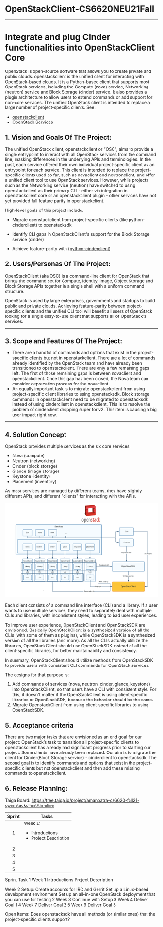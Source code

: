 # OpenStackClient-CS6620NEU21Fall
** **

# Integrate and plug Cinder functionalities into OpenStackClient Core

OpenStack is open-source software that allows you to create private and public clouds. openstackclient is the unified client for interacting with OpenStack-based clouds. It is a Python-based client that supports most OpenStack services, including the Compute (nova) service, Networking (neutron) service and Block Storage (cinder) service. It also provides a plugin architecture to allow users to extend commands or add support for non-core services. The unified OpenStack client is intended to replace a large number of project-specific clients.
See:
* [openstackclient](https://docs.openstack.org/python-openstackclient/latest/)
* [OpenStack Services](https://www.openstack.org/software/project-navigator/openstack-components#openstack-services)


## 1.   Vision and Goals Of The Project:

The unified OpenStack client, openstackclient or "OSC", aims to provide a single entrypoint to interact with all OpenStack services from the command line, masking differences in the underlying APIs and terminologies. In the past, each service offered their own individual project-specific client as an entrypoint for each service. This client is intended to replace the project-specific clients used so far, such as novaclient and neutronclient, and offer a unified client tool to use OpenStack services. However, while projects such as the Networking service (neutron) have switched to using openstackclient as their primary CLI - either via integration in openstackclient core or an openstackclient plugin - other services have not yet provided full feature parity in openstackclient.

High-level goals of this project include:

* Migrate openstackclient from project-specific clients (like python-cinderclient) to openstacksdk

* Identify CLI gaps in OpenStackClient's support for the Block Storage service (cinder)

* Achieve feature-parity with ([python-cinderclient](https://opendev.org/openstack/python-cinderclient))


## 2. Users/Personas Of The Project:

OpenStackClient (aka OSC) is a command-line client for OpenStack that brings the command set for Compute, Identity, Image, Object Storage and Block Storage APIs together in a single shell with a uniform command structure.

OpenStack is used by large enterprises, governments and startups to build public and private clouds.
Achieving feature-parity between project-specific clients and the unified CLI tool will benefit all users of OpenStack looking for a single easy-to-use client that supports all of OpenStack's services.

** **

## 3.   Scope and Features Of The Project:


* There are a handful of commands and options that exist in the project-specific clients but not in openstackclient. There are a lot of commands already identified by the OpenStack team and have already been transitioned to openstackclient. There are only a few remaining gaps left. The first of those remaining gaps is between novaclient and openstackclient. Once this gap has been closed, the Nova team can consider deprecation process for the novaclient.
* An equally important task is to migrate openstackclient from using project-specific client libraries to using openstacksdk. Block storage commands in openstackclient need to be migrated to openstacksdk instead of using cinderclient in openstackclient. This is to resolve the problem of cinderclient dropping super for v2. This item is causing a big user impact right now.


** **

## 4. Solution Concept

OpenStack provides multiple services as the six core services:
* Nova (compute)
* Neutron (networking)
* Cinder (block storage)
* Glance (image storage)
* Keystone (identity)
* Placement (inventory)

As most services are managed by different teams, they have slightly different APIs, and different "clients" for interacting with the APIs. 

![alt text](https://github.com/DiweiZhu/OpenStackClient-CS6620NEU21Fall/blob/main/OpenStackClient.png)

Each client consists of a command line interface (CLI) and a library. If a user wants to use multiple services, they need to separately deal with multiple CLIs and libraries, with inconsistent styles, leading to bad user experiences.

To improve user experience, OpenStackClient and OpenStackSDK are envisioned. Basically OpenStackClient is a synthesized version of all the CLIs (with some of them as plugins), while OpenStackSDK is a synthesized version of all the libraries (and more). As all the CLIs actually utillize the libraries, OpenStackClient should use OpenStackSDK instead of all the client-specific libraries, for better maintainability and consistency.

In summary, OpenStackClient should utilize methods from OpenStackSDK to provide users with consistent CLI commands for OpenStack services.

The designs for that purpose is:
1. Add commands of services (nova, neutron, cinder, glance, keystone) into OpenStackClient, so that users have a CLI with consistent style. For this, it doesn't matter if the OpenStackClient is using client-specific libraries or OpenStackSDK, because the behavior should be the same.
2. Migrate OpenstackClient from using client-specific libraries to using OpenStackSDK.


## 5. Acceptance criteria
There are two major tasks that are envisioned as an end goal for our project:
OpenStack’s task to transition all project-specific clients to openstackclient has already had significant progress prior to starting our project. Some clients have already been replaced. Our aim is to migrate the client for Cinder(Block Storage service) - cinderclient    to openstacksdk.
The second goal is to identify commands and options that exist in the project-specific clients but not openstackclient and then add these missing commands to openstackclient.

## 6.  Release Planning:

Taiga Board: https://tree.taiga.io/project/amanbatra-cs6620-fall21-openstackclient/timeline


Sprint | Tasks
:------: | ------
1 | Week 1: <br><ul><li>Introductions</li><li>Project Description</li></ul>
2 |
3 |
4 |
5 |



Sprint
Task
1
Week 1
Introductions
Project Description

Week 2
Setup:
Create accounts for IRC and Gerrit
Set up a Linux-based development environment
Set up an all-in-one OpenStack deployment that you can use for testing
2
Week 3
Continue with Setup
3
Week 4
  Deliver Goal 1
4
Week 7
  Deliver Goal 2
5
Week 9
  Deliver Goal 3



Open Items: 
Does openstacksdk have all methods (or similar ones) that the project-specific clients support?



